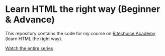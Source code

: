 # Learn HTML the right way (Beginner & Advance)

This repository contains the code for my course on [Ritechoice Academy](youtube.com/@ritechoiceacademy) (learn HTML the right way).

[Watch the entire series](https://www.youtube.com/playlist?list=PLEWL7WEnHdkfxAIsXtAccIb_PxLXvd6Ag)
